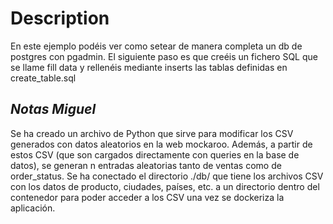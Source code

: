 # Description

En este ejemplo podéis ver como setear de manera completa un db de postgres con pgadmin. El siguiente paso es que creéis un fichero SQL que se llame fill data y rellenéis mediante inserts las tablas definidas en create_table.sql



## _Notas Miguel_

Se ha creado un archivo de Python que sirve para modificar los CSV generados con datos aleatorios en la web mockaroo. Además, a partir de estos CSV (que son cargados directamente con queries en la base de datos), se generan n entradas aleatorias tanto de ventas como de order_status. Se ha conectado el directorio ./db/ que tiene los archivos CSV con los datos de producto, ciudades, países, etc. a un directorio dentro del contenedor para poder acceder a los CSV una vez se dockeriza la aplicación.





